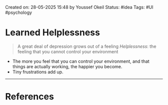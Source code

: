 Created on: 28-05-2025 15:48 by Youssef Okeil
Status: #idea
Tags: #UI #psychology 
# Learned Helplessness
> A great deal of depression grows out of a feeling *Helplessness*: the feeling that you cannot control your environment

- The more you feel that you can control your environment, and that things are actually working, the happier you become.
- Tiny frustrations add up.



-----------------
# References
